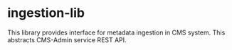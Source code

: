 # ingestion-lib
This library provides interface for metadata ingestion in CMS system. This abstracts CMS-Admin service REST API.
